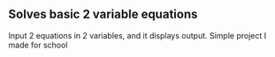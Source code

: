 ## Solves basic 2 variable equations

Input 2 equations in 2 variables, and it displays output.
Simple project I made for school
